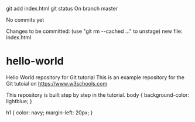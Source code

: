 git add index.html
git status
On branch master

No commits yet

Changes to be committed:
  (use "git rm --cached ..." to unstage)
    new file: index.html
# hello-world
Hello World repository for Git tutorial
This is an example repository for the Git tutoial on https://www.w3schools.com

This repository is built step by step in the tutorial.
body {
background-color: lightblue;
}

h1 {
color: navy;
margin-left: 20px;
}

